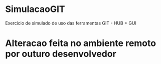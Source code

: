 # SimulacaoGIT
Exercício de simulado de uso das ferramentas GIT - HUB + GUI 
# Alteracao feita no ambiente remoto por outuro desenvolvedor
